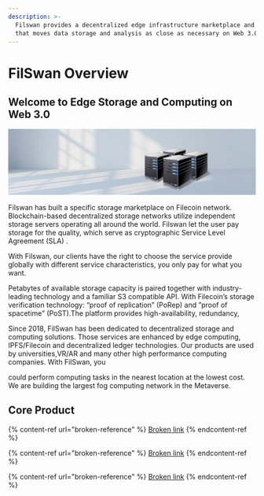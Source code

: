 ```yaml
---
description: >-
  Filswan provides a decentralized edge infrastructure marketplace and software
  that moves data storage and analysis as close as necessary on Web 3.0.
---
```


# FilSwan Overview

## Welcome to Edge Storage and Computing on Web 3.0

![](<.gitbook/assets/image (28) (1) (1).png>)

Filswan has built a specific storage marketplace on Filecoin network. Blockchain-based decentralized storage networks utilize independent storage servers operating all around the world. Filswan let the user pay storage for the quality, which serve as cryptographic Service Level Agreement (SLA) .

With Filswan, our clients have the right to choose the service provide globally with different service characteristics, you only pay for what you want.

Petabytes of available storage capacity is paired together with industry-leading technology and a familiar S3 compatible API. With Filecoin’s storage verification technology: “proof of replication” (PoRep) and ”proof of spacetime” (PoST).The platform provides high-availability, redundancy,

Since 2018, FilSwan has been dedicated to decentralized storage and computing solutions. Those services are enhanced by edge computing, IPFS/Filecoin and decentralized ledger technologies. Our products are used by universities,VR/AR and many other high performance computing companies. With FilSwan, you

could perform computing tasks in the nearest location at the lowest cost. We are building the largest fog computing network in the Metaverse.

## Core Product

{% content-ref url="broken-reference" %}
[Broken link](broken-reference)
{% endcontent-ref %}

{% content-ref url="broken-reference" %}
[Broken link](broken-reference)
{% endcontent-ref %}

{% content-ref url="broken-reference" %}
[Broken link](broken-reference)
{% endcontent-ref %}

